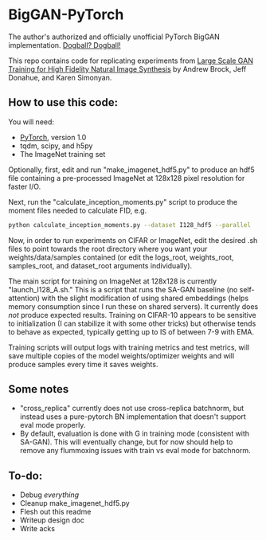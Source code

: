 # BigGAN-PyTorch
The author's authorized and officially unofficial PyTorch BigGAN implementation.
[Dogball? Dogball!](header_image.jpg?raw=true "Header")


This repo contains code for replicating experiments from [Large Scale GAN Training for High Fidelity Natural Image Synthesis](https://arxiv.org/abs/1809.11096) by Andrew Brock, Jeff Donahue, and Karen Simonyan.


## How to use this code:
You will need:

- [PyTorch](https://pytorch.org/), version 1.0
- tqdm, scipy, and h5py
- The ImageNet training set


Optionally, first, edit and run "make_imagenet_hdf5.py" to produce an hdf5 file containing a pre-processed ImageNet at 128x128 pixel resolution for faster I/O.

Next, run the "calculate_inception_moments.py" script to produce the moment files needed to calculate FID, e.g.

```sh
python calculate_inception_moments.py --dataset I128_hdf5 --parallel
```

Now, in order to run experiments on CIFAR or ImageNet, edit the desired .sh files to point towards the root directory where you want your weights/data/samples contained (or edit the logs_root, weights_root, samples_root, and dataset_root arguments individually).

The main script for training on ImageNet at 128x128 is currently "launch_I128_A.sh." This is a script that runs the SA-GAN baseline (no self-attention) with the slight modification of using shared embeddings (helps memory consumption since I run these on shared servers). It currently does *not* produce expected results. Training on CIFAR-10 appears to be sensitive to initialization (I can stabilize it with some other tricks) but otherwise tends to behave as expected, typically getting up to IS of between 7-9 with EMA.

Training scripts will output logs with training metrics and test metrics, will save multiple copies of the model weights/optimizer weights and will produce samples every time it saves weights.

## Some notes
- "cross_replica" currently does not use cross-replica batchnorm, but instead uses a pure-pytorch BN implementation that doesn't support eval mode properly.
- By default, evaluation is done with G in training mode (consistent with SA-GAN). This will eventually change, but for now should help to remove any flummoxing issues with train vs eval mode for batchnorm.


## To-do:
- Debug *everything*
- Cleanup make_imagenet_hdf5.py
- Flesh out this readme
- Writeup design doc
- Write acks 
